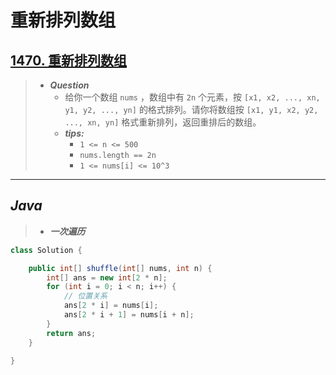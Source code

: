 # 重新排列数组

## [1470. 重新排列数组](https://leetcode.cn/problems/shuffle-the-array/)

> - ***Question***
>   - 给你一个数组 `nums` ，数组中有 `2n` 个元素，按 `[x1, x2, ..., xn, y1, y2, ..., yn]` 的格式排列。请你将数组按 `[x1, y1, x2, y2, ..., xn, yn]` 格式重新排列，返回重排后的数组。
>   - ***tips:***
>     - `1 <= n <= 500`
>     - `nums.length == 2n`
>     - `1 <= nums[i] <= 10^3`

---

## *Java*

> - ***一次遍历***

```java
class Solution {

    public int[] shuffle(int[] nums, int n) {
        int[] ans = new int[2 * n];
        for (int i = 0; i < n; i++) {
            // 位置关系
            ans[2 * i] = nums[i];
            ans[2 * i + 1] = nums[i + n];
        }
        return ans;
    }

}
```
